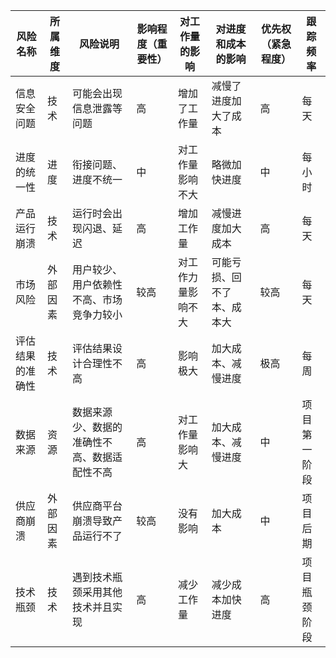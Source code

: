 | 风险名称         | 所属维度 | 风险说明                                     | 影响程度（重要性） | 对工作量的影响     | 对进度和成本的影响         | 优先权（紧急程度） | 跟踪频率     |
| ---------------- | -------- | -------------------------------------------- | ------------------ | ------------------ | -------------------------- | ------------------ | ------------ |
| 信息安全问题     | 技术     | 可能会出现信息泄露等问题                     | 高                 | 增加了工作量       | 减慢了进度加大了成本       | 高                 | 每天         |
| 进度的统一性     | 进度     | 衔接问题、进度不统一                         | 中                 | 对工作量影响不大   | 略微加快进度               | 中                 | 每小时       |
| 产品运行崩溃     | 技术     | 运行时会出现闪退、延迟                       | 高                 | 增加工作量         | 减慢进度加大成本           | 高                 | 每天         |
| 市场风险         | 外部因素 | 用户较少、用户依赖性不高、市场竞争力较小     | 较高               | 对工作力量影响不大 | 可能亏损、回不了本、成本大 | 较高               | 每天         |
| 评估结果的准确性 | 技术     | 评估结果设计合理性不高                       | 高                 | 影响极大           | 加大成本、减慢进度         | 极高               | 每周         |
| 数据来源         | 资源     | 数据来源少、数据的准确性不高、数据适配性不高 | 高                 | 对工作量影响大     | 加大成本、减慢进度         | 中                 | 项目第一阶段 |
| 供应商崩溃       | 外部因素 | 供应商平台崩溃导致产品运行不了               | 较高               | 没有影响           | 加大成本                   | 中                 | 项目后期     |
| 技术瓶颈         | 技术     | 遇到技术瓶颈采用其他技术并且实现             | 高                 | 减少工作量         | 减少成本加快进度           | 高                 | 项目瓶颈阶段 |
